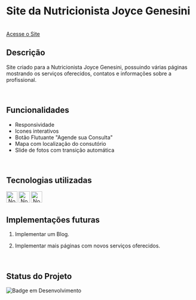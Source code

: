 # Site da Nutricionista Joyce Genesini
<br/>
<a href="http://joycegenesininutri.com.br" target="_blank">Acesse o Site</a>

<br/>

## Descrição


Site criado para a Nutricionista Joyce Genesini, possuindo várias páginas mostrando os serviços oferecidos, contatos e informações sobre a profissional.

<br/>

## Funcionalidades

- Responsividade
- Icones interativos
- Botão Flutuante "Agende sua Consulta"
- Mapa com localização do consutório
- Slide de fotos com transição automática
<br/>

## Tecnologias utilizadas 
<div align="center"> 
<img align="left" alt="NodeJs" height="30" width="30" src="https://cdn.jsdelivr.net/gh/devicons/devicon@latest/icons/html5/html5-original.svg" />
<img align="left" alt="NodeJs" height="30" width="30" src="https://cdn.jsdelivr.net/gh/devicons/devicon@latest/icons/css3/css3-original.svg" />
<img align="left" alt="NodeJs" height="30" width="30" src="https://cdn.jsdelivr.net/gh/devicons/devicon@latest/icons/javascript/javascript-original.svg" />


</div>
<br/><br/>

## Implementações futuras
1. Implementar um Blog.

2. Implementar mais páginas com novos serviços oferecidos.


<br/>


## Status do Projeto

![Badge em Desenvolvimento](https://img.shields.io/badge/Status-Em%20Desenvolvimento-green)

<br/>




